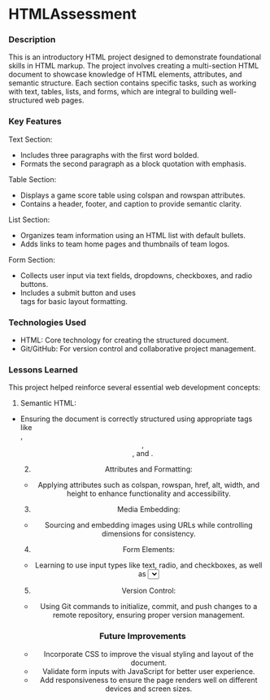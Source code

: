 # HTMLAssessment

### Description
This is an introductory HTML project designed to demonstrate foundational skills in HTML markup. The project involves creating a multi-section HTML document to showcase knowledge of HTML elements, attributes, and semantic structure. Each section contains specific tasks, such as working with text, tables, lists, and forms, which are integral to building well-structured web pages.

### Key Features
Text Section:
- Includes three paragraphs with the first word bolded.
- Formats the second paragraph as a block quotation with emphasis.

Table Section:
- Displays a game score table using colspan and rowspan attributes.
- Contains a header, footer, and caption to provide semantic clarity.

List Section:
- Organizes team information using an HTML list with default bullets.
- Adds links to team home pages and thumbnails of team logos.

Form Section:
- Collects user input via text fields, dropdowns, checkboxes, and radio buttons.
- Includes a submit button and uses <br> tags for basic layout formatting.

### Technologies Used 
- HTML: Core technology for creating the structured document.
- Git/GitHub: For version control and collaborative project management.

### Lessons Learned
This project helped reinforce several essential web development concepts:

1. Semantic HTML:
- Ensuring the document is correctly structured using appropriate tags like <section>, <header>, <footer>, and <table>.

2. Attributes and Formatting:
- Applying attributes such as colspan, rowspan, href, alt, width, and height to enhance functionality and accessibility.

3. Media Embedding:
- Sourcing and embedding images using URLs while controlling dimensions for consistency.

4. Form Elements:
- Learning to use input types like text, radio, and checkboxes, as well as <select> for dropdowns.

5. Version Control:
- Using Git commands to initialize, commit, and push changes to a remote repository, ensuring proper version management.

### Future Improvements
- Incorporate CSS to improve the visual styling and layout of the document.
- Validate form inputs with JavaScript for better user experience.
- Add responsiveness to ensure the page renders well on different devices and screen sizes.
